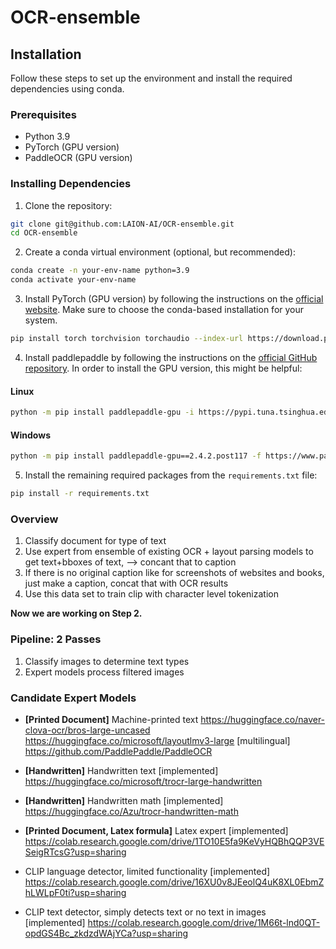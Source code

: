 # OCR-ensemble

## Installation

Follow these steps to set up the environment and install the required dependencies using conda.

### Prerequisites

- Python 3.9
- PyTorch (GPU version)
- PaddleOCR (GPU version)

### Installing Dependencies

1. Clone the repository:

```bash
git clone git@github.com:LAION-AI/OCR-ensemble.git
cd OCR-ensemble
```

2. Create a conda virtual environment (optional, but recommended):

```bash
conda create -n your-env-name python=3.9
conda activate your-env-name
```

3. Install PyTorch (GPU version) by following the instructions on the [official website](https://pytorch.org/get-started/locally/). Make sure to choose the conda-based installation for your system.

```bash
pip install torch torchvision torchaudio --index-url https://download.pytorch.org/whl/cu117
```

4. Install paddlepaddle by following the instructions on the [official GitHub repository](https://github.com/PaddlePaddle/PaddleOCR#installation). 
In order to install the GPU version, this might be helpful:

#### Linux
```bash
python -m pip install paddlepaddle-gpu -i https://pypi.tuna.tsinghua.edu.cn/simple
```

#### Windows
```bash
python -m pip install paddlepaddle-gpu==2.4.2.post117 -f https://www.paddlepaddle.org.cn/whl/windows/mkl/avx/stable.html
```

5. Install the remaining required packages from the `requirements.txt` file:

```bash
pip install -r requirements.txt
```


### Overview
1. Classify document for type of text 
2. Use expert from ensemble of existing OCR + layout parsing models  to get text+bboxes of text, —> concant that to caption 
3. If there is no original caption like for screenshots of websites and books, just make a caption, concat that with OCR results 
4. Use this data set to train clip with character level tokenization

**Now we are working on Step 2.**

### Pipeline: 2 Passes
1. Classify images to determine text types
2. Expert models process filtered images


### Candidate Expert Models
* **[Printed Document]** Machine-printed text
https://huggingface.co/naver-clova-ocr/bros-large-uncased
https://huggingface.co/microsoft/layoutlmv3-large
[multilingual]
https://github.com/PaddlePaddle/PaddleOCR

* **[Handwritten]** Handwritten text [implemented]
https://huggingface.co/microsoft/trocr-large-handwritten

* **[Handwritten]** Handwritten math [implemented]
https://huggingface.co/Azu/trocr-handwritten-math

* **[Printed Document, Latex formula]** Latex expert [implemented]
https://colab.research.google.com/drive/1TO10E5fa9KeVyHQBhQQP3VESeigRTcsG?usp=sharing

* CLIP language detector, limited functionality [implemented]
https://colab.research.google.com/drive/16XU0v8JEeolQ4uK8XL0EbmZhLWLpF0ti?usp=sharing

* CLIP text detector, simply detects text or no text in images [implemented]
https://colab.research.google.com/drive/1M66t-lnd0QT-opdGS4Bc_zkdzdWAjYCa?usp=sharing 

